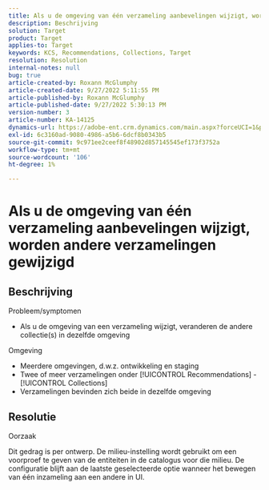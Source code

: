 ```yaml
---
title: Als u de omgeving van één verzameling aanbevelingen wijzigt, worden andere verzamelingen gewijzigd
description: Beschrijving
solution: Target
product: Target
applies-to: Target
keywords: KCS, Recommendations, Collections, Target
resolution: Resolution
internal-notes: null
bug: true
article-created-by: Roxann McGlumphy
article-created-date: 9/27/2022 5:11:55 PM
article-published-by: Roxann McGlumphy
article-published-date: 9/27/2022 5:30:13 PM
version-number: 3
article-number: KA-14125
dynamics-url: https://adobe-ent.crm.dynamics.com/main.aspx?forceUCI=1&pagetype=entityrecord&etn=knowledgearticle&id=0196a277-873e-ed11-9db1-00224808613b
exl-id: 6c3160ad-9080-4986-a5b6-6dcf8b0343b5
source-git-commit: 9c971ee2ceef8f48902d857145545ef173f3752a
workflow-type: tm+mt
source-wordcount: '106'
ht-degree: 1%

---
```


# Als u de omgeving van één verzameling aanbevelingen wijzigt, worden andere verzamelingen gewijzigd

## Beschrijving

Probleem/symptomen<br>
- Als u de omgeving van een verzameling wijzigt, veranderen de andere collectie(s) in dezelfde omgeving



Omgeving
- Meerdere omgevingen, d.w.z. ontwikkeling en staging
- Twee of meer verzamelingen onder [!UICONTROL Recommendations] - [!UICONTROL Collections]
- Verzamelingen bevinden zich beide in dezelfde omgeving



## Resolutie


Oorzaak

Dit gedrag is per ontwerp. De milieu-instelling wordt gebruikt om een voorproef te geven van de entiteiten in de catalogus voor die milieu. De configuratie blijft aan de laatste geselecteerde optie wanneer het bewegen van één inzameling aan een andere in UI.
